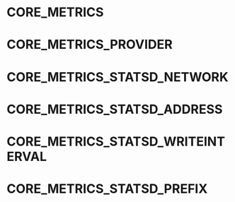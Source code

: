 # CORE_METRICS
# CORE_METRICS_PROVIDER
# CORE_METRICS_STATSD_NETWORK
# CORE_METRICS_STATSD_ADDRESS
# CORE_METRICS_STATSD_WRITEINTERVAL
# CORE_METRICS_STATSD_PREFIX